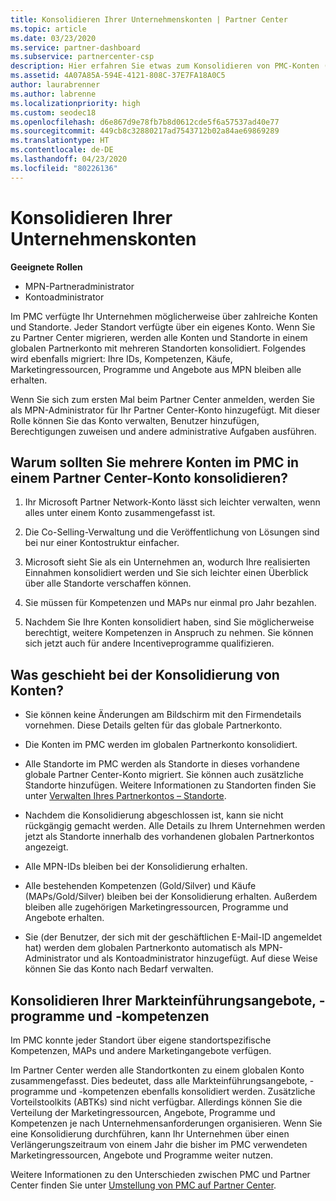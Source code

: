 ```yaml
---
title: Konsolidieren Ihrer Unternehmenskonten | Partner Center
ms.topic: article
ms.date: 03/23/2020
ms.service: partner-dashboard
ms.subservice: partnercenter-csp
description: Hier erfahren Sie etwas zum Konsolidieren von PMC-Konten (Partner Membership Center) in einem einzigen Konto in Partner Center. Dieses Verfahren gilt für die Migration von PMC zum Partner Center.
ms.assetid: 4A07A85A-594E-4121-808C-37E7FA18A0C5
author: laurabrenner
ms.author: labrenne
ms.localizationpriority: high
ms.custom: seodec18
ms.openlocfilehash: d6e867d9e78fb7b8d0612cde5f6a57537ad40e77
ms.sourcegitcommit: 449cb8c32880217ad7543712b02a84ae69869289
ms.translationtype: HT
ms.contentlocale: de-DE
ms.lasthandoff: 04/23/2020
ms.locfileid: "80226136"
---
```

# <a name="consolidate-your-company-accounts"></a>Konsolidieren Ihrer Unternehmenskonten

**Geeignete Rollen**

- MPN-Partneradministrator
- Kontoadministrator

Im PMC verfügte Ihr Unternehmen möglicherweise über zahlreiche Konten und Standorte. Jeder Standort verfügte über ein eigenes Konto. Wenn Sie zu Partner Center migrieren, werden alle Konten und Standorte in einem globalen Partnerkonto mit mehreren Standorten konsolidiert. Folgendes wird ebenfalls migriert: Ihre IDs, Kompetenzen, Käufe, Marketingressourcen, Programme und Angebote aus MPN bleiben alle erhalten.

Wenn Sie sich zum ersten Mal beim Partner Center anmelden, werden Sie als MPN-Administrator für Ihr Partner Center-Konto hinzugefügt. Mit dieser Rolle können Sie das Konto verwalten, Benutzer hinzufügen, Berechtigungen zuweisen und andere administrative Aufgaben ausführen.

## <a name="why-should-you-consolidate-your-multiple-accounts-in-pmc-into-one-account-in-partner-center"></a>Warum sollten Sie mehrere Konten im PMC in einem Partner Center-Konto konsolidieren?

1. Ihr Microsoft Partner Network-Konto lässt sich leichter verwalten, wenn alles unter einem Konto zusammengefasst ist.

2. Die Co-Selling-Verwaltung und die Veröffentlichung von Lösungen sind bei nur einer Kontostruktur einfacher.

3. Microsoft sieht Sie als ein Unternehmen an, wodurch Ihre realisierten Einnahmen konsolidiert werden und Sie sich leichter einen Überblick über alle Standorte verschaffen können.  

4. Sie müssen für Kompetenzen und MAPs nur einmal pro Jahr bezahlen.

5. Nachdem Sie Ihre Konten konsolidiert haben, sind Sie möglicherweise berechtigt, weitere Kompetenzen in Anspruch zu nehmen. Sie können sich jetzt auch für andere Incentiveprogramme qualifizieren.


## <a name="what-happens-during-consolidation-of-accounts"></a>Was geschieht bei der Konsolidierung von Konten?

- Sie können keine Änderungen am Bildschirm mit den Firmendetails vornehmen. Diese Details gelten für das globale Partnerkonto. 

- Die Konten im PMC werden im globalen Partnerkonto konsolidiert.

- Alle Standorte im PMC werden als Standorte in dieses vorhandene globale Partner Center-Konto migriert. Sie können auch zusätzliche Standorte hinzufügen. Weitere Informationen zu Standorten finden Sie unter [Verwalten Ihres Partnerkontos – Standorte](manage-locations.md).

- Nachdem die Konsolidierung abgeschlossen ist, kann sie nicht rückgängig gemacht werden. Alle Details zu Ihrem Unternehmen werden jetzt als Standorte innerhalb des vorhandenen globalen Partnerkontos angezeigt. 

- Alle MPN-IDs bleiben bei der Konsolidierung erhalten.

- Alle bestehenden Kompetenzen (Gold/Silver) und Käufe (MAPs/Gold/Silver) bleiben bei der Konsolidierung erhalten. Außerdem bleiben alle zugehörigen Marketingressourcen, Programme und Angebote erhalten.

- Sie (der Benutzer, der sich mit der geschäftlichen E-Mail-ID angemeldet hat) werden dem globalen Partnerkonto automatisch als MPN-Administrator und als Kontoadministrator hinzugefügt. Auf diese Weise können Sie das Konto nach Bedarf verwalten.

## <a name="consolidating-your-go-to-market-offers-programs-and-competencies"></a>Konsolidieren Ihrer Markteinführungsangebote, -programme und -kompetenzen

Im PMC konnte jeder Standort über eigene standortspezifische Kompetenzen, MAPs und andere Marketingangebote verfügen.

Im Partner Center werden alle Standortkonten zu einem globalen Konto zusammengefasst. Dies bedeutet, dass alle Markteinführungsangebote, -programme und -kompetenzen ebenfalls konsolidiert werden. Zusätzliche Vorteilstoolkits (ABTKs) sind nicht verfügbar. Allerdings können Sie die Verteilung der Marketingressourcen, Angebote, Programme und Kompetenzen je nach Unternehmensanforderungen organisieren. Wenn Sie eine Konsolidierung durchführen, kann Ihr Unternehmen über einen Verlängerungszeitraum von einem Jahr die bisher im PMC verwendeten Marketingressourcen, Angebote und Programme weiter nutzen.

Weitere Informationen zu den Unterschieden zwischen PMC und Partner Center finden Sie unter [Umstellung von PMC auf Partner Center](guide-to-migration.md).

